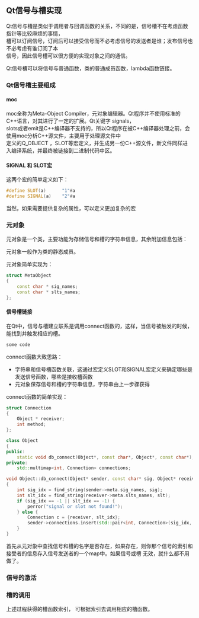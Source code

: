 ## Qt信号与槽实现
  
Qt信号与槽是类似于调用者与回调函数的关系，不同的是，信号槽不在考虑函数指针等比较麻烦的事情，   
槽可以订阅信号，订阅后可以接受信号而不必考虑信号的发送者是谁；发布信号也不必考虑有谁订阅了本    
信号，因此信号槽可以很方便的实现对象之间的通信。  

Qt信号槽可以将信号与普通函数，类的普通成员函数，lambda函数链接。  

### Qt信号槽主要组成 
 
 
#### moc
moc全称为Meta-Object Compiler，元对象编辑器。Qt程序并不使用标准的C++语言，对其进行了一定的扩展。Qt关键字 signals，    
slots或者emit是C++编译器不支持的，所以Qt程序在被C++编译器处理之前，会使用moc分析C++源文件，主要用于处理源文件中    
定义的Q_OBJECT ，SLOT等宏定义，并生成另一份C++源文件，新文件同样进入编译系统，并最终被链接到二进制代码中区。  

#### SIGNAL 和 SLOT宏  
这两个宏的简单定义如下：  
```C++
#define SLOT(a)      "1"#a  
#define SIGNAL(a)    "2"#a  
```
当然，如果需要提供复杂的属性，可以定义更加复杂的宏  

### 元对象
元对象是一个类，主要功能为存储信号和槽的字符串信息，其余附加信息包括：

元对象一般作为类的静态成员。

元对象简单实现为：
```C++
struct MetaObject
{
    const char * sig_names;
    const char * slts_names;
};
```

#### 信号槽链接
在Qt中，信号与槽建立联系是调用connect函数的，这样，当信号被触发的时候，能找到并触发相应的槽。  
```C++
some code
```
connect函数大致思路：  
 - 字符串和信号槽函数关联，这通过宏定义SLOT和SIGNAL宏定义来确定哪些是发送信号函数，哪些是接收槽函数     
 - 元对象保存信号和槽的字符串信息，字符串由上一步骤获得

connect函数的简单实现：
```C++
struct Connection
{
    Object * receiver;
    int method;
};

class Object
{
public:
    static void db_connect(Object*, const char*, Object*, const char*);
private:
    std::multimap<int, Connection> connections;

void Object::db_connect(Object* sender, const char* sig, Object* receiver, const char* slt)
{
    int sig_idx = find_string(sender->meta.sig_names, sig);
    int slt_idx = find_string(receiver->meta.slts_names, slt);
    if (sig_idx == -1 || slt_idx == -1) {
        perror("signal or slot not found!");
    } else {
        Connection c = {receiver, slt_idx};
        sender->connections.insert(std::pair<int, Connection>(sig_idx, c));
    }
}
```
首先从元对象中查找信号和槽的名字是否存在，如果存在，则你那个信号的索引和接受者的信息存入信号发送者的一个map中。如果信号或槽 
无效，就什么都不用做了。   

### 信号的激活


### 槽的调用
上述过程获得的槽函数索引， 可根据索引去调用相应的槽函数。  










